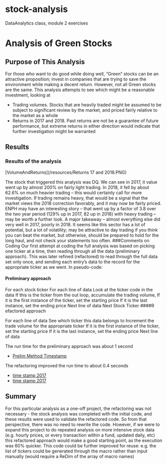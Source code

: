 # stock-analysis
DataAnalytics class, module 2 exercises

# Analysis of Green Stocks
## Purpose of This Analysis
For those who want to do good while doing well, “Green” stocks can be an attractive proposition; invest in companies that are trying to save the environment while making a decent return.
However, not all Green stocks are the same. This analysis attempts to see which might be a reasonable investment, looking at
-	Trading volumes. Stocks that are heavily traded might be assumed to be subject to significant review by the market, and priced fairly relative to the market as a whole
-	Returns in 2017 and 2018. Past returns are not be a guarantee of future performance, but extreme returns in either direction would indicate that further investigation might be warranted
## Results
### Results of the analysis

 [VolumeAndReturns](/resources/Returns 17 and 2018.PNG)

The stock that triggered this analysis was DQ. We can see in 2017, it value went up by almost 200% on fairly light trading. In 2018, it fell by about 62.6% on much heavier trading – this would certainly call for more investigation. If trading remains heavy, that would be a signal that the market views the 2018 correction favorably, and it may now be fairly priced.
ENPH may have an interesting story – that went up by a factor of 3.8 over the two year period (129% up in 2017, 82 up in 2018) with heavy trading – may be worth a further look.
A major takeaway – almost everything else did very well in 2017, poorly in 2018. It seems like this sector has a lot of potential, but a lot of volatility; may be attractive to day trading if you think you can beat the market, but otherwise, should be prepared to hold for the long haul, and not check your statements too often.
###Comments on Coding
Our first attempt at coding the full analysis was based on picking one ticker at a time, then reading through all the data (preliminary approach). This was later refined (refactored) to read through the full data set only once, and sending each entry’s data to the record for the appropriate ticker as we went.
In pseudo-code:
#### Preliminary approach
For each stock ticker
	For each line of data
		Look at the ticker code in the data
		If this is the ticker from the out loop, accumulate the trading volume,
		If it is the first instance of the ticker, set the starting price
		If it is the last instance, set the ending price
	Next line of data
Next Stock Ticker
####R efactored approach

For each line of data
	See which ticker this data belongs to
	Increment the trade volume for the appropriate ticker
	If it is the first instance of the ticker, set the starting price
	If it is the last instance, set the ending price
Next line of data

The run time for the preliminary approach was about 1 second 
- [Prelim Method Timestamp](/Resources/FirstMethodTimeStamp.png)

The refactoring improved the run time to about 0.4 seconds 
-	[time stamp 2017](/resources/VBA_Challenge_2017.png)
-	[time stamp 2017](/resources/VBA_Challenge_2018.png)

## Summary
For this particular analysis as a one-off project, the refactoring was not necessary  - the stock analysis was completed with the initial code, and these results were used to validate the refactored code. So from that perspective, there was no need to rewrite the code.
However, if we were to expand this project to do repeated analysis on more intensive stock data (e.g. hourly prices, or every transaction within a fund, updated daily, etc) this refactored approach would make a good starting point, as the execution was 60% quicker.
This code could be further improved for reuse: e.g. the list of tickers could be generated through the macro rather than input manually (would require a ReDim of the array of macro names)
